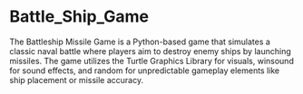 # Battle_Ship_Game
The Battleship Missile Game is a Python-based game that simulates a classic naval battle where players aim to destroy enemy ships by launching missiles. The game utilizes the Turtle Graphics Library for visuals, winsound for sound effects, and random for unpredictable gameplay elements like ship placement or missile accuracy.
